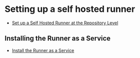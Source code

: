 # Setting up a self hosted runner

- [Set up a Self Hosted Runner at the Repository Level](https://docs.github.com/en/actions/hosting-your-own-runners/adding-self-hosted-runners#adding-a-self-hosted-runner-to-a-repository)

## Installing the Runner as a Service

- [Install the Runner as a Service](https://docs.github.com/en/actions/hosting-your-own-runners/configuring-the-self-hosted-runner-application-as-a-service)
